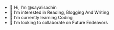 - 👋 Hi, I’m @sayalisachin
- 👀 I’m interested in Reading, Blogging And Writing
- 🌱 I’m currently learning Coding
- 💞️ I’m looking to collaborate on Future Endeavors

<!---
sayalisachin/sayalisachin is a ✨ special ✨ repository because its `README.md` (this file) appears on your GitHub profile.
You can click the Preview link to take a look at your changes.
--->
